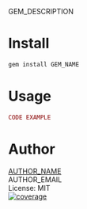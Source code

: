 GEM_DESCRIPTION

Install
=======

```Bash
gem install GEM_NAME
```

Usage
=====

```Ruby
CODE EXAMPLE
```

Author
======
[AUTHOR_NAME](AUTHOR_HOMEPAGE)<br/>
AUTHOR_EMAIL<br/>
License: MIT<br/>
[![coverage](https://img.shields.io/badge/coverage-100%25-success.svg)](https://github.com/grosser/single_cov)
